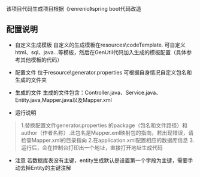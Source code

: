 该项目代码生成项目根据《renrenio》spring boot代码改造


## 配置说明
- 自定义生成模板
 自定义的生成模板在resources\codeTemplate.
可自定义html、sql、java...等模板，然后在GenUtil代码加入生成的模板配置（具体参考其他模板的代码）

- 配置文件
 位于resource\generator.properties 
 可根据自身情况自定义包名和生成的文件夹
 
- 生成的文件
 生成的文件包含：Controller.java、Service.java、Entity.java,Mapper.java以及Mapper.xml

- 运行说明
> 1.替换配置文件generator.properties 的package（包名和文件路径）和author（作者名称）.此包名是Mapper.xml映射包的指向，若出现错误，请检查Mapper.xml的目录指向 
2.在application.xml配置相应的数据库信息
3.运行后，会在控制台打印出一个地址，直接打开地址生成代码

- 注意
若数据库表没有主键，entity生成默认是设置第一个字段为主键，需要手动去掉Entity的主键注解
